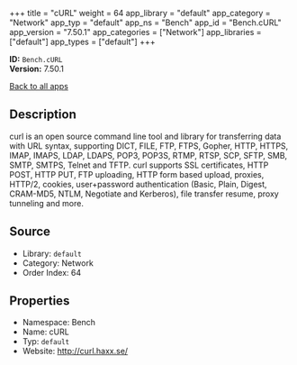 ﻿+++
title = "cURL"
weight = 64
app_library = "default"
app_category = "Network"
app_typ = "default"
app_ns = "Bench"
app_id = "Bench.cURL"
app_version = "7.50.1"
app_categories = ["Network"]
app_libraries = ["default"]
app_types = ["default"]
+++

**ID:** `Bench.cURL`  
**Version:** 7.50.1  
<!--more-->

[Back to all apps](/apps/)

## Description
curl is an open source command line tool and library for transferring data with URL syntax,
supporting DICT, FILE, FTP, FTPS, Gopher, HTTP, HTTPS, IMAP, IMAPS, LDAP, LDAPS, POP3, POP3S,
RTMP, RTSP, SCP, SFTP, SMB, SMTP, SMTPS, Telnet and TFTP. curl supports SSL certificates,
HTTP POST, HTTP PUT, FTP uploading, HTTP form based upload, proxies, HTTP/2, cookies,
user+password authentication (Basic, Plain, Digest, CRAM-MD5, NTLM, Negotiate and Kerberos),
file transfer resume, proxy tunneling and more.

## Source

* Library: `default`
* Category: Network
* Order Index: 64

## Properties

* Namespace: Bench
* Name: cURL
* Typ: `default`
* Website: <http://curl.haxx.se/>


